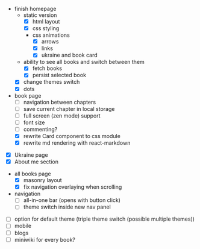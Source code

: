 - finish homepage
  - static version
    - [x] html layout
    - [x] css styling
    - css animations
      - [x] arrows
      - [x] links
      - [x] ukraine and book card
  - ability to see all books and switch between them 
    - [x] fetch books
    - [x] persist selected book
  - [x] change themes switch
  - [x] dots
- book page
  - [ ] navigation between chapters
  - [ ] save current chapter in local storage
  - [ ] full screen (zen mode) support
  - [ ] font size
  - [ ] commenting?
  - [x] rewrite Card component to css module
  - [x] rewrite md rendering with react-markdown
- [x] Ukraine page
- [x] About me section
- all books page
  - [x] masonry layout
  - [x] fix navigation overlaying when scrolling
- navigation
  - [ ] all-in-one bar (opens with button click)
  - [ ] theme switch inside new nav panel
- [ ] option for default theme (triple theme switch (possible multiple themes))
- [ ] mobile
- [ ] blogs
- [ ] miniwiki for every book?
